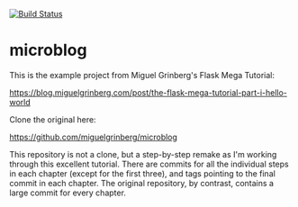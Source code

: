 [![Build Status](https://travis-ci.org/cjolowicz/microblog.svg?branch=master)](https://travis-ci.org/cjolowicz/microblog)

# microblog
This is the example project from Miguel Grinberg's Flask Mega Tutorial:

  https://blog.miguelgrinberg.com/post/the-flask-mega-tutorial-part-i-hello-world

Clone the original here:

 https://github.com/miguelgrinberg/microblog
 
This repository is not a clone, but a step-by-step remake as I'm working through this excellent tutorial. There are commits for all the individual steps in each chapter (except for the first three), and tags pointing to the final commit in each chapter. The original repository, by contrast, contains a large commit for every chapter.
